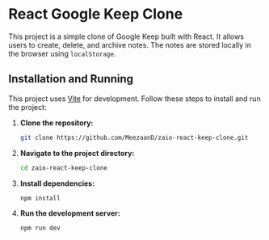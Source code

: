 # React Google Keep Clone

This project is a simple clone of Google Keep built with React. It allows users to create, delete, and archive notes. The notes are stored locally in the browser using `localStorage`.

## Installation and Running

This project uses [Vite](https://vitejs.dev/) for development. Follow these steps to install and run the project:

1. **Clone the repository:**
   ```sh
   git clone https://github.com/MeezaanD/zaio-react-keep-clone.git
   ```
2. **Navigate to the project directory:**
   ```sh
   cd zaio-react-keep-clone
   ```
3. **Install dependencies:**
   ```sh
   npm install
   ```
4. **Run the development server:**
   ```sh
   npm run dev

